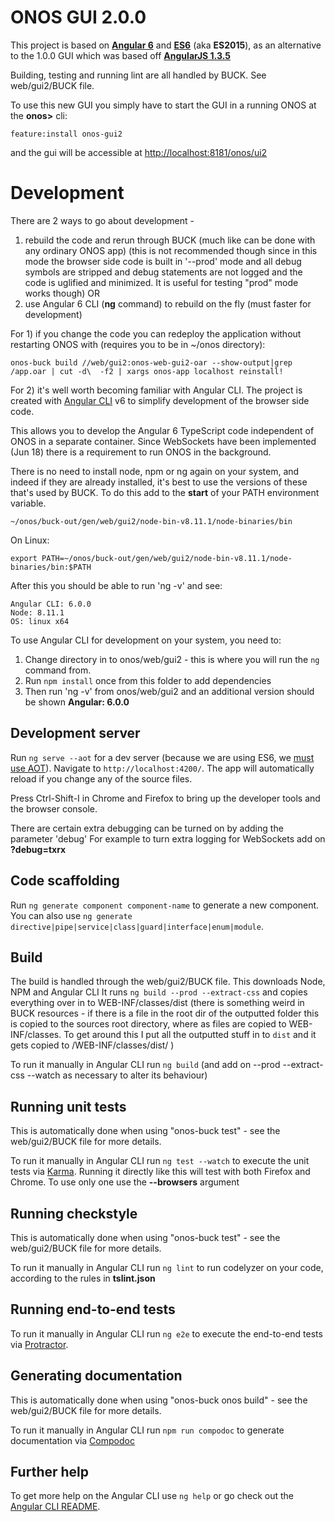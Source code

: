 # ONOS GUI 2.0.0

This project is based on __[Angular 6](https://angular.io/docs)__ 
and __[ES6](http://www.ecma-international.org/ecma-262/6.0/index.html)__ (aka __ES2015__), 
as an alternative to the 1.0.0 GUI which was based 
off __[AngularJS 1.3.5](https://angularjs.org/)__

Building, testing and running lint are all handled by BUCK. See web/gui2/BUCK file.

To use this new GUI you simply have to start the GUI in a running ONOS at the __onos>__ cli:
```
feature:install onos-gui2
```
and the gui will be accessible at [http://localhost:8181/onos/ui2](http://localhost:8181/onos/ui2)

# Development
There are 2 ways to go about development - 
1. rebuild the code and rerun through BUCK (much like can be done with any ordinary ONOS app) 
 (this is not recommended though since in this mode the browser side code is built in '--prod' mode
 and all debug symbols are stripped and debug statements are not logged and the code is uglified and minimized.
 It is useful for testing "prod" mode works though) OR
2. use Angular 6 CLI (__ng__ command) to rebuild on the fly (must faster for development) 

For 1) if you change the code you can redeploy the application without restarting ONOS with (requires you to be in ~/onos directory):
```
onos-buck build //web/gui2:onos-web-gui2-oar --show-output|grep /app.oar | cut -d\  -f2 | xargs onos-app localhost reinstall!
```

For 2) it's well worth becoming familiar with Angular CLI.
The project is created with [Angular CLI](https://github.com/angular/angular-cli) v6 to simplify development of the browser side code.

This allows you to develop the Angular 6 TypeScript code independent of ONOS in a separate container. 
Since WebSockets have been implemented (Jun 18) there is a requirement to run ONOS in the background.

There is no need to install node, npm or ng again on your system, and indeed if they are already installed, it's best
to use the versions of these that's used by BUCK. To do this add to the __start__ of your PATH environment variable. 
```
~/onos/buck-out/gen/web/gui2/node-bin-v8.11.1/node-binaries/bin

```
On Linux:
```
export PATH=~/onos/buck-out/gen/web/gui2/node-bin-v8.11.1/node-binaries/bin:$PATH
``` 

After this you should be able to run 'ng -v' and see:
```
Angular CLI: 6.0.0
Node: 8.11.1
OS: linux x64
```

To use Angular CLI for development on your system, you need to: 
1. Change directory in to onos/web/gui2 - this is where you will run the `ng` command from.
2. Run `npm install` once from this folder to add dependencies
3. Then run 'ng -v' from onos/web/gui2 and an additional version should be shown __Angular: 6.0.0__

## Development server

Run `ng serve --aot` for a dev server (because we are using ES6, we [must use AOT](https://github.com/angular/angular-cli/wiki/build)). 
Navigate to `http://localhost:4200/`. The app will automatically reload if you change any of the source files.

Press Ctrl-Shift-I in Chrome and Firefox to bring up the developer tools and the browser console.

There are certain extra debugging can be turned on by adding the parameter 'debug' For example to turn extra logging for WebSockets add on __?debug=txrx__ 

## Code scaffolding

Run `ng generate component component-name` to generate a new component. You can also use `ng generate directive|pipe|service|class|guard|interface|enum|module`.

## Build
The build is handled through the web/gui2/BUCK file. This downloads Node, NPM and Angular CLI
It runs ```ng build --prod --extract-css``` and copies everything over in to WEB-INF/classes/dist (there
is something weird in BUCK resources - if there is a file in the root dir of the
outputted folder this is copied to the sources root directory, where as files
are copied to WEB-INF/classes. To get around this I put all the outputted stuff in to 
```dist``` and it gets copied to /WEB-INF/classes/dist/ )

To run it manually in Angular CLI run `ng build` (and add on --prod --extract-css --watch as necessary to alter its behaviour)

## Running unit tests
This is automatically done when using "onos-buck test" - see the web/gui2/BUCK file for more details.

To run it manually in Angular CLI run `ng test --watch` to execute the unit tests via [Karma](https://karma-runner.github.io).
Running it directly like this will test with both Firefox and Chrome. To use only one use the __--browsers__ argument

## Running checkstyle
This is automatically done when using "onos-buck test" - see the web/gui2/BUCK file for more details.

To run it manually in Angular CLI run `ng lint` to run codelyzer on your code, according to the rules in __tslint.json__

## Running end-to-end tests

To run it manually in Angular CLI run `ng e2e` to execute the end-to-end tests via [Protractor](http://www.protractortest.org/).

## Generating documentation
This is automatically done when using "onos-buck onos build" - see the web/gui2/BUCK file for more details.

To run it manually in Angular CLI run `npm run compodoc` to generate documentation via [Compodoc](https://github.com/compodoc/compodoc)

## Further help

To get more help on the Angular CLI use `ng help` or go check out the [Angular CLI README](https://github.com/angular/angular-cli/blob/master/README.md).
